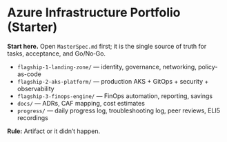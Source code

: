 # Azure Infrastructure Portfolio (Starter)

**Start here.** Open `MasterSpec.md` first; it is the single source of truth for tasks, acceptance, and Go/No‑Go.
- `flagship-1-landing-zone/` — identity, governance, networking, policy-as-code
- `flagship-2-aks-platform/` — production AKS + GitOps + security + observability
- `flagship-3-finops-engine/` — FinOps automation, reporting, savings
- `docs/` — ADRs, CAF mapping, cost estimates
- `progress/` — daily progress log, troubleshooting log, peer reviews, ELI5 recordings

**Rule:** Artifact or it didn’t happen.
